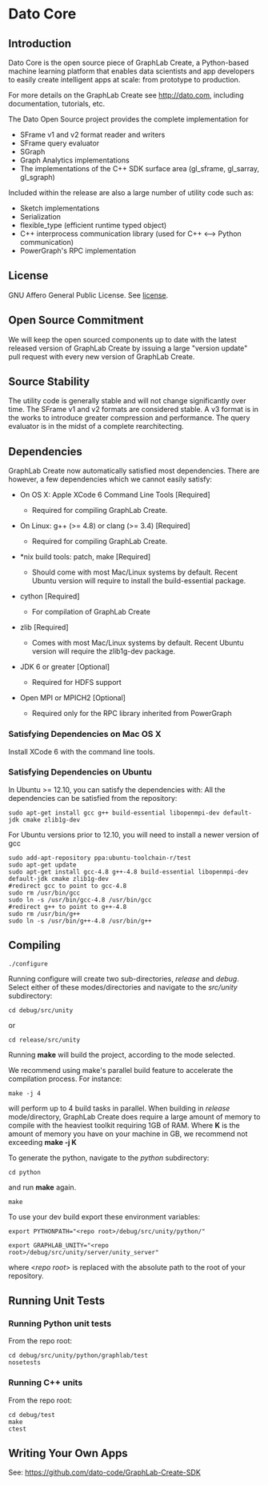 Dato Core
=========

Introduction
------------
Dato Core is the open source piece of GraphLab Create, a Python-based machine
learning platform that enables data scientists and app developers to easily
create intelligent apps at scale: from prototype to production. 
 
For more details on the GraphLab Create see http://dato.com, including
documentation, tutorials, etc.

The Dato Open Source project provides the complete implementation for 
 - SFrame v1 and v2 format reader and writers
 - SFrame query evaluator
 - SGraph 
 - Graph Analytics implementations 
 - The implementations of the C++ SDK surface area (gl_sframe, gl_sarray,
     gl_sgraph)

Included within the release are also a large number of utility code such as:
 - Sketch implementations
 - Serialization
 - flexible_type (efficient runtime typed object)
 - C++ interprocess communication library (used for C++ <--> Python
     communication)
 - PowerGraph's RPC implementation

License
-------
GNU Affero General Public License. See [license](LICENSE).

Open Source Commitment
----------------------
We will keep the open sourced components up to date with the latest released
version of GraphLab Create by issuing a large "version update" pull request
with every new version of GraphLab Create.

Source Stability
----------------
The utility code is generally stable and will not change significantly over
time. The SFrame v1 and v2 formats are considered stable. A v3 format is in
the works to introduce greater compression and performance. The query evaluator
is in the midst of a complete rearchitecting. 

Dependencies
------------
GraphLab Create now automatically satisfied most dependencies. 
There are however, a few dependencies which we cannot easily satisfy:

* On OS X: Apple XCode 6 Command Line Tools [Required]
  +  Required for compiling GraphLab Create.

* On Linux: g++ (>= 4.8) or clang (>= 3.4) [Required]
  +  Required for compiling GraphLab Create.

* *nix build tools: patch, make [Required]
   +  Should come with most Mac/Linux systems by default. Recent Ubuntu version
   will require to install the build-essential package.

* cython [Required]
   +  For compilation of GraphLab Create

* zlib [Required]
   +   Comes with most Mac/Linux systems by default. Recent Ubuntu version will
   require the zlib1g-dev package.

* JDK 6 or greater [Optional]
   + Required for HDFS support 

* Open MPI or MPICH2 [Optional]
   + Required only for the RPC library inherited from PowerGraph

### Satisfying Dependencies on Mac OS X

Install XCode 6 with the command line tools.


### Satisfying Dependencies on Ubuntu

In Ubuntu >= 12.10, you can satisfy the dependencies with:
All the dependencies can be satisfied from the repository:

    sudo apt-get install gcc g++ build-essential libopenmpi-dev default-jdk cmake zlib1g-dev 

For Ubuntu versions prior to 12.10, you will need to install a newer version of gcc

    sudo add-apt-repository ppa:ubuntu-toolchain-r/test
    sudo apt-get update
    sudo apt-get install gcc-4.8 g++-4.8 build-essential libopenmpi-dev default-jdk cmake zlib1g-dev
    #redirect gcc to point to gcc-4.8
    sudo rm /usr/bin/gcc
    sudo ln -s /usr/bin/gcc-4.8 /usr/bin/gcc
    #redirect g++ to point to g++-4.8
    sudo rm /usr/bin/g++
    sudo ln -s /usr/bin/g++-4.8 /usr/bin/g++

    
Compiling
---------

    ./configure

Running configure will create two sub-directories, *release* and *debug*.  Select 
either of these modes/directories and navigate to the *src/unity* subdirectory:

    cd debug/src/unity
   
   or
   
    cd release/src/unity

Running **make** will build the project, according to the mode selected. 

We recommend using make's parallel build feature to accelerate the compilation
process. For instance:

    make -j 4

will perform up to 4 build tasks in parallel. When building in *release* mode/directory,
GraphLab Create does require a large amount of memory to compile with the
heaviest toolkit requiring 1GB of RAM. Where **K** is the amount of memory you
have on your machine in GB, we recommend not exceeding **make -j K**

To generate the python, navigate to the *python* subdirectory:

    cd python

and run **make** again.

    make

To use your dev build export these environment variables:
  
    export PYTHONPATH="<repo root>/debug/src/unity/python/"
   
    export GRAPHLAB_UNITY="<repo root>/debug/src/unity/server/unity_server"
 
 where <*repo root*> is replaced with the absolute path to the root of your repository.

Running Unit Tests
------------------

### Running Python unit tests
From the repo root:

    cd debug/src/unity/python/graphlab/test
    nosetests


### Running C++ units
From the repo root:

    cd debug/test
    make
    ctest

  
Writing Your Own Apps
---------------------

See: https://github.com/dato-code/GraphLab-Create-SDK

